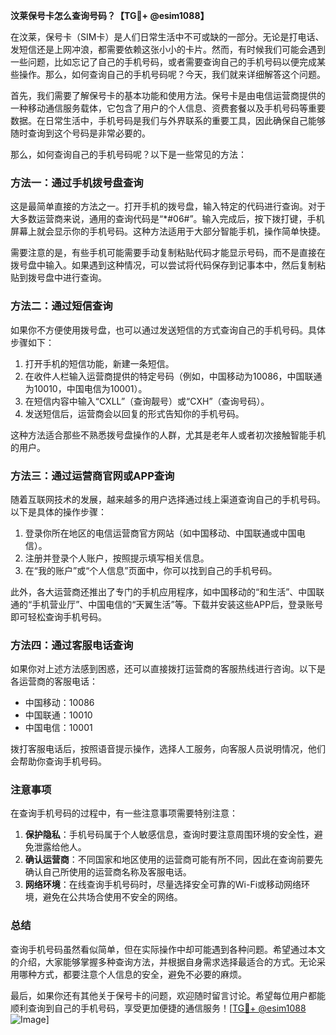 **汶莱保号卡怎么查询号码？【TG💪+ @esim1088】**

在汶莱，保号卡（SIM卡）是人们日常生活中不可或缺的一部分。无论是打电话、发短信还是上网冲浪，都需要依赖这张小小的卡片。然而，有时候我们可能会遇到一些问题，比如忘记了自己的手机号码，或者需要查询自己的手机号码以便完成某些操作。那么，如何查询自己的手机号码呢？今天，我们就来详细解答这个问题。

首先，我们需要了解保号卡的基本功能和使用方法。保号卡是由电信运营商提供的一种移动通信服务载体，它包含了用户的个人信息、资费套餐以及手机号码等重要数据。在日常生活中，手机号码是我们与外界联系的重要工具，因此确保自己能够随时查询到这个号码是非常必要的。

那么，如何查询自己的手机号码呢？以下是一些常见的方法：

### 方法一：通过手机拨号盘查询

这是最简单直接的方法之一。打开手机的拨号盘，输入特定的代码进行查询。对于大多数运营商来说，通用的查询代码是“*#06#”。输入完成后，按下拨打键，手机屏幕上就会显示你的手机号码。这种方法适用于大部分智能手机，操作简单快捷。

需要注意的是，有些手机可能需要手动复制粘贴代码才能显示号码，而不是直接在拨号盘中输入。如果遇到这种情况，可以尝试将代码保存到记事本中，然后复制粘贴到拨号盘中进行查询。

### 方法二：通过短信查询

如果你不方便使用拨号盘，也可以通过发送短信的方式查询自己的手机号码。具体步骤如下：

1. 打开手机的短信功能，新建一条短信。
2. 在收件人栏输入运营商提供的特定号码（例如，中国移动为10086，中国联通为10010，中国电信为10001）。
3. 在短信内容中输入“CXLL”（查询靓号）或“CXH”（查询号码）。
4. 发送短信后，运营商会以回复的形式告知你的手机号码。

这种方法适合那些不熟悉拨号盘操作的人群，尤其是老年人或者初次接触智能手机的用户。

### 方法三：通过运营商官网或APP查询

随着互联网技术的发展，越来越多的用户选择通过线上渠道查询自己的手机号码。以下是具体的操作步骤：

1. 登录你所在地区的电信运营商官方网站（如中国移动、中国联通或中国电信）。
2. 注册并登录个人账户，按照提示填写相关信息。
3. 在“我的账户”或“个人信息”页面中，你可以找到自己的手机号码。

此外，各大运营商还推出了专门的手机应用程序，如中国移动的“和生活”、中国联通的“手机营业厅”、中国电信的“天翼生活”等。下载并安装这些APP后，登录账号即可轻松查询手机号码。

### 方法四：通过客服电话查询

如果你对上述方法感到困惑，还可以直接拨打运营商的客服热线进行咨询。以下是各运营商的客服电话：

- 中国移动：10086
- 中国联通：10010
- 中国电信：10001

拨打客服电话后，按照语音提示操作，选择人工服务，向客服人员说明情况，他们会帮助你查询手机号码。

### 注意事项

在查询手机号码的过程中，有一些注意事项需要特别注意：

1. **保护隐私**：手机号码属于个人敏感信息，查询时要注意周围环境的安全性，避免泄露给他人。
2. **确认运营商**：不同国家和地区使用的运营商可能有所不同，因此在查询前要先确认自己所使用的运营商名称及客服电话。
3. **网络环境**：在线查询手机号码时，尽量选择安全可靠的Wi-Fi或移动网络环境，避免在公共场合使用不安全的网络。

### 总结

查询手机号码虽然看似简单，但在实际操作中却可能遇到各种问题。希望通过本文的介绍，大家能够掌握多种查询方法，并根据自身需求选择最适合的方式。无论采用哪种方式，都要注意个人信息的安全，避免不必要的麻烦。

最后，如果你还有其他关于保号卡的问题，欢迎随时留言讨论。希望每位用户都能顺利查询到自己的手机号码，享受更加便捷的通信服务！[[TG💪+ @esim1088](https://t.me/s/esim1088) ![Image](https://i.postimg.cc/4NQfJmqS/Snipaste-2025-05-13-00-14-12.png)]